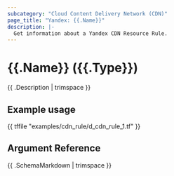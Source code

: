 ```yaml
---
subcategory: "Cloud Content Delivery Network (CDN)"
page_title: "Yandex: {{.Name}}"
description: |-
  Get information about a Yandex CDN Resource Rule.
---
```


# {{.Name}} ({{.Type}})

{{ .Description | trimspace }}

## Example usage

{{ tffile "examples/cdn_rule/d_cdn_rule_1.tf" }}

## Argument Reference

{{ .SchemaMarkdown | trimspace }}
